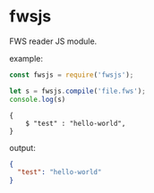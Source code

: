 # fwsjs
FWS reader JS module.

example:

```js
const fwsjs = require('fwsjs');

let s = fwsjs.compile('file.fws');
console.log(s)
```

```
{
    $ "test" : "hello-world",
}
```

output:
```json
{
  "test": "hello-world"
}
```

